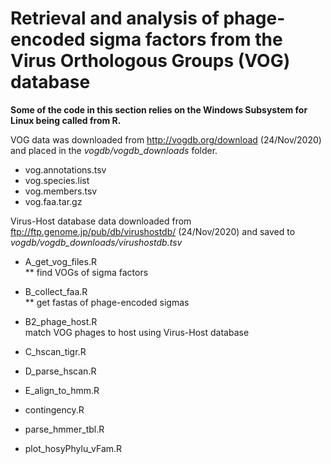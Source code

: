 # Retrieval and analysis of phage-encoded sigma factors from the  Virus Orthologous Groups (VOG) database

**Some of the code in this section relies on the Windows Subsystem for Linux being called from R.**

VOG data was downloaded from <http://vogdb.org/download> (24/Nov/2020) and placed in the *vogdb/vogdb_downloads* folder. 
* vog.annotations.tsv
* vog.species.list
* vog.members.tsv
* vog.faa.tar.gz

Virus-Host database data downloaded from <ftp://ftp.genome.jp/pub/db/virushostdb/> (24/Nov/2020) and saved to *vogdb/vogdb_downloads/virushostdb.tsv*


* A_get_vog_files.R  
** find VOGs of sigma factors  

* B_collect_faa.R  
** get fastas of phage-encoded sigmas

* B2_phage_host.R  
match VOG phages to host using Virus-Host database

* C_hscan_tigr.R  
* D_parse_hscan.R
* E_align_to_hmm.R 
* contingency.R
* parse_hmmer_tbl.R
* plot_hosyPhylu_vFam.R


